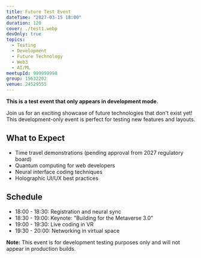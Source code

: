 ```yaml
---
title: Future Test Event
dateTime: "2027-03-15 18:00"
duration: 120
cover: ./test1.webp
devOnly: true
topics:
  - Testing
  - Development
  - Future Technology
  - Web3
  - AI/ML
meetupId: 999999998
group: 15632202
venue: 24529555
---
```


**This is a test event that only appears in development mode.**

Join us for an exciting showcase of future technologies that don't exist yet! This development-only event is perfect for testing new features and layouts.

## What to Expect

- Time travel demonstrations (pending approval from 2027 regulatory board)
- Quantum computing for web developers
- Neural interface coding techniques
- Holographic UI/UX best practices

## Schedule

- 18:00 - 18:30: Registration and neural sync
- 18:30 - 19:00: Keynote: "Building for the Metaverse 3.0"
- 19:00 - 19:30: Live coding in VR
- 19:30 - 20:00: Networking in virtual space

**Note:** This event is for development testing purposes only and will not appear in production builds.
